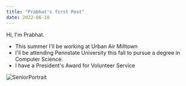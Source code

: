 ```yaml
---
title: "Prabhat's first Post"
date: 2022-06-10
---
```

Hi, I'm Prabhat.

- This summer I'll be working at Urban Air Milltown
- I'll be attending Pennstate University this fall to pursue a degree in Computer Science.
- I have a President's Award for Volunteer Service

![SeniorPortrait](https://user-images.githubusercontent.com/99269735/173170951-b9c9c45c-c70d-4a69-bc17-a1972cd04756.PNG)
